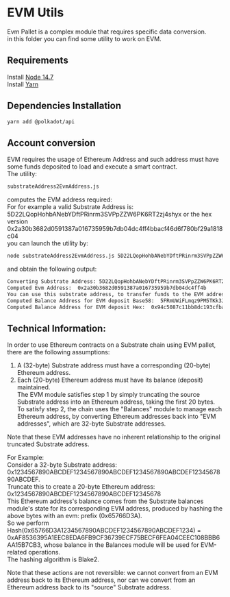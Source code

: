 # EVM Utils  
  
Evm Pallet is a complex module that requires specific data conversion.  
in this folder you can find some utility to work on EVM.  

## Requirements  
Install [Node 14.7](https://nodejs.org/en/)  
Install [Yarn](https://yarnpkg.com/)  

## Dependencies Installation  
```bash
yarn add @polkadot/api
```

## Account conversion
EVM requires the usage of Ethereum Address and such address must have some funds deposited to load and execute a smart contract.  
The utility:  
```bash
substrateAddress2EvmAddress.js 
```
computes the EVM address required:  
For for example a valid Substrate Address is: 5D22LQopHohbANebYDftPRinrm3SVPpZZW6PK6RT2zj4shyx or the hex version 0x2a30b3682d0591387a016735959b7db04dc4ff4bbacf46d6f780bf29a1818c04  
you can launch the utility by:  
```bash
node substrateAddress2EvmAddress.js 5D22LQopHohbANebYDftPRinrm3SVPpZZW6PK6RT2zj4shyx
```
and obtain the following output:  
```bash
Converting Substrate Address: 5D22LQopHohbANebYDftPRinrm3SVPpZZW6PK6RT2zj4shyx
Computed Evm Address:  0x2a30b3682d0591387a016735959b7db04dc4ff4b
You can use this substrate address, to transfer funds to the EVM address above using the Pallet "Balanaces".
Computed Balance Address for EVM deposit Base58:  5FRmUWiFLmqz9PM5TKk3JUNiYW7k2VgvFd6PxDHUftMHkLmG
Computed Balance Address for EVM deposit Hex:  0x94c5087c11bb8dc193cfba7e9e7303e759881702c57e5438b196c7d6f31b32d9
```

## Technical Information:

In order to use Ethereum contracts on a Substrate chain using EVM pallet, there are the following assumptions:  
1) A (32-byte) Substrate address must have a corresponding (20-byte) Ethereum address.  
2) Each (20-byte) Ethereum address must have its balance (deposit) maintained.  
The EVM module satisfies step 1 by simply truncating the source Substrate address into an Ethereum address, taking the first 20 bytes.   
To satisfy step 2, the chain uses the "Balances" module to manage each Ethereum address, by converting Ethereum addresses back into "EVM addresses", which are 32-byte Substrate addresses.  
  
Note that these EVM addresses have no inherent relationship to the original truncated Substrate address.  
  
For Example:  
Consider a 32-byte Substrate address: 0x1234567890ABCDEF1234567890ABCDEF1234567890ABCDEF1234567890ABCDEF.  
Truncate this to create a 20-byte Ethereum address: 0x1234567890ABCDEF1234567890ABCDEF12345678  
This Ethereum address's balance comes from the Substrate balances module's state for its corresponding EVM address, produced by hashing the above bytes with an evm: prefix (0x65766D3A).  
So we perform Hash(0x65766D3A1234567890ABCDEF1234567890ABCDEF1234) = 0xAF8536395A1EEC8EDA6FB9CF36739ECF75BECF6FEA04CEEC108BBB6AA15B7CB3, whose balance in the Balances module will be used for EVM-related operations.  
The hashing algorithm is Blake2.  
  
Note that these actions are not reversible: we cannot convert from an EVM address back to its Ethereum address, nor can we convert from an Ethereum address back to its "source" Substrate address.  

